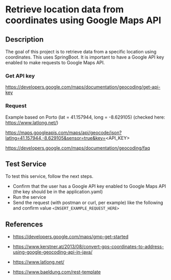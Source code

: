 # Retrieve location data from coordinates using Google Maps API

## Description

The goal of this project is to retrieve data from a specific location using coordinates. This uses SpringBoot.
It is important to have a Google API key enabled to make requests to Google Maps API.

### Get API key
https://developers.google.com/maps/documentation/geocoding/get-api-key

### Request 

Example based on Porto  (lat = 41.157944, long = -8.629105) (checked here: https://www.latlong.net/)

https://maps.googleapis.com/maps/api/geocode/json?latlng=41.157944,-8.629105&sensor=true&key=<API_KEY>


https://developers.google.com/maps/documentation/geocoding/faq


## Test Service

To test this service, follow the next steps.

- Confirm that the user has a Google API key enabled to Google Maps API (the key should be in the application.yaml)
- Run the service
- Send the request (with postman or curl, per example) like the following and confirm value
    ```<INSERT_EXAMPLE_REQUEST_HERE>```


## References

- https://developers.google.com/maps/gmp-get-started

- https://www.kerstner.at/2013/08/convert-gps-coordinates-to-address-using-google-geocoding-api-in-java/

- https://www.latlong.net/

- https://www.baeldung.com/rest-template